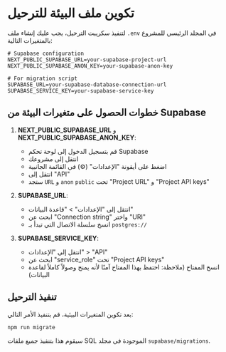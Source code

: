 # تكوين ملف البيئة للترحيل

لتنفيذ سكريبت الترحيل، يجب عليك إنشاء ملف `.env` في المجلد الرئيسي للمشروع بالمتغيرات التالية:

```
# Supabase configuration
NEXT_PUBLIC_SUPABASE_URL=your-supabase-project-url
NEXT_PUBLIC_SUPABASE_ANON_KEY=your-supabase-anon-key

# For migration script
SUPABASE_URL=your-supabase-database-connection-url
SUPABASE_SERVICE_KEY=your-supabase-service-key
```

## خطوات الحصول على متغيرات البيئة من Supabase

1. **NEXT_PUBLIC_SUPABASE_URL** و **NEXT_PUBLIC_SUPABASE_ANON_KEY**:
   - قم بتسجيل الدخول إلى لوحة تحكم Supabase
   - انتقل إلى مشروعك
   - اضغط على أيقونة "الإعدادات" (⚙️) في القائمة الجانبية
   - انتقل إلى "API"
   - ستجد `URL` و `anon` `public` تحت "Project URL" و "Project API keys"

2. **SUPABASE_URL**:
   - انتقل إلى "الإعدادات" > "قاعدة البيانات"
   - ابحث عن "Connection string" واختر "URI"
   - انسخ سلسلة الاتصال التي تبدأ بـ `postgres://`

3. **SUPABASE_SERVICE_KEY**:
   - انتقل إلى "الإعدادات" > "API"
   - ابحث عن "service_role" تحت "Project API keys"
   - انسخ المفتاح (ملاحظة: احتفظ بهذا المفتاح آمنًا لأنه يمنح وصولاً كاملاً لقاعدة البيانات)

## تنفيذ الترحيل

بعد تكوين المتغيرات البيئية، قم بتنفيذ الأمر التالي:

```bash
npm run migrate
```

سيقوم هذا بتنفيذ جميع ملفات SQL الموجودة في مجلد `supabase/migrations`. 
